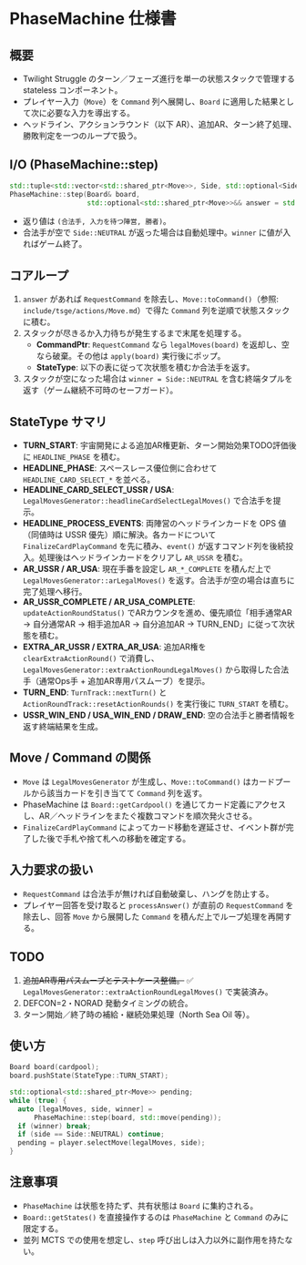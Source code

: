 # PhaseMachine 仕様書

## 概要

- Twilight Struggle のターン／フェーズ進行を単一の状態スタックで管理する stateless コンポーネント。
- プレイヤー入力（`Move`）を `Command` 列へ展開し、`Board` に適用した結果として次に必要な入力を導出する。
- ヘッドライン、アクションラウンド（以下 AR）、追加AR、ターン終了処理、勝敗判定を一つのループで扱う。

## I/O (PhaseMachine::step)

```cpp
std::tuple<std::vector<std::shared_ptr<Move>>, Side, std::optional<Side>>
PhaseMachine::step(Board& board,
                   std::optional<std::shared_ptr<Move>>&& answer = std::nullopt);
```

- 返り値は `(合法手, 入力を待つ陣営, 勝者)`。
- 合法手が空で `Side::NEUTRAL` が返った場合は自動処理中。`winner` に値が入ればゲーム終了。

## コアループ

1. `answer` があれば `RequestCommand` を除去し、`Move::toCommand()`（参照: `include/tsge/actions/Move.md`）で得た `Command` 列を逆順で状態スタックに積む。
2. スタックが尽きるか入力待ちが発生するまで末尾を処理する。
   - **CommandPtr**: `RequestCommand` なら `legalMoves(board)` を返却し、空なら破棄。その他は `apply(board)` 実行後にポップ。
   - **StateType**: 以下の表に従って次状態を積むか合法手を返す。
3. スタックが空になった場合は `winner = Side::NEUTRAL` を含む終端タプルを返す（ゲーム継続不可時のセーフガード）。

## StateType サマリ

- **TURN_START**: 宇宙開発による追加AR権更新、ターン開始効果TODO評価後に `HEADLINE_PHASE` を積む。
- **HEADLINE_PHASE**: スペースレース優位側に合わせて `HEADLINE_CARD_SELECT_*` を並べる。
- **HEADLINE_CARD_SELECT_USSR / USA**: `LegalMovesGenerator::headlineCardSelectLegalMoves()` で合法手を提示。
- **HEADLINE_PROCESS_EVENTS**: 両陣営のヘッドラインカードを OPS 値（同値時は USSR 優先）順に解決。各カードについて `FinalizeCardPlayCommand` を先に積み、`event()` が返すコマンド列を後続投入。処理後はヘッドラインカードをクリアし `AR_USSR` を積む。
- **AR_USSR / AR_USA**: 現在手番を設定し `AR_*_COMPLETE` を積んだ上で `LegalMovesGenerator::arLegalMoves()` を返す。合法手が空の場合は直ちに完了処理へ移行。
- **AR_USSR_COMPLETE / AR_USA_COMPLETE**: `updateActionRoundStatus()` でARカウンタを進め、優先順位「相手通常AR → 自分通常AR → 相手追加AR → 自分追加AR → TURN_END」に従って次状態を積む。
- **EXTRA_AR_USSR / EXTRA_AR_USA**: 追加AR権を `clearExtraActionRound()` で消費し、`LegalMovesGenerator::extraActionRoundLegalMoves()` から取得した合法手（通常Ops手 + 追加AR専用パスムーブ）を提示。
- **TURN_END**: `TurnTrack::nextTurn()` と `ActionRoundTrack::resetActionRounds()` を実行後に `TURN_START` を積む。
- **USSR_WIN_END / USA_WIN_END / DRAW_END**: 空の合法手と勝者情報を返す終端結果を生成。

## Move / Command の関係

- `Move` は `LegalMovesGenerator` が生成し、`Move::toCommand()` はカードプールから該当カードを引き当てて `Command` 列を返す。
- PhaseMachine は `Board::getCardpool()` を通じてカード定義にアクセスし、AR／ヘッドラインをまたぐ複数コマンドを順次発火させる。
- `FinalizeCardPlayCommand` によってカード移動を遅延させ、イベント群が完了した後で手札や捨て札への移動を確定する。

## 入力要求の扱い

- `RequestCommand` は合法手が無ければ自動破棄し、ハングを防止する。
- プレイヤー回答を受け取ると `processAnswer()` が直前の `RequestCommand` を除去し、回答 `Move` から展開した `Command` を積んだ上でループ処理を再開する。

## TODO

1. ~~追加AR専用パスムーブとテストケース整備。~~ ✅ `LegalMovesGenerator::extraActionRoundLegalMoves()` で実装済み。
2. DEFCON=2・NORAD 発動タイミングの統合。
3. ターン開始／終了時の補給・継続効果処理（North Sea Oil 等）。

## 使い方

```cpp
Board board(cardpool);
board.pushState(StateType::TURN_START);

std::optional<std::shared_ptr<Move>> pending;
while (true) {
  auto [legalMoves, side, winner] =
      PhaseMachine::step(board, std::move(pending));
  if (winner) break;
  if (side == Side::NEUTRAL) continue;
  pending = player.selectMove(legalMoves, side);
}
```

## 注意事項

- `PhaseMachine` は状態を持たず、共有状態は `Board` に集約される。
- `Board::getStates()` を直接操作するのは `PhaseMachine` と `Command` のみに限定する。
- 並列 MCTS での使用を想定し、`step` 呼び出しは入力以外に副作用を持たない。
